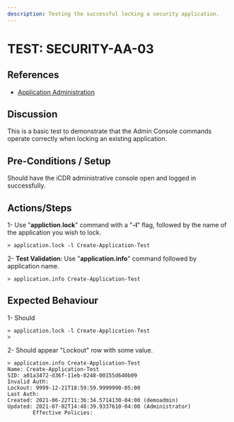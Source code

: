 ```yaml
---
description: Testing the successful locking a security application.
---
```


# TEST: SECURITY-AA-03

## References

* [Application Administration](./)

## Discussion

This is a basic test to demonstrate that the Admin Console commands operate correctly when locking an existing application.

## Pre-Conditions / Setup

Should have the iCDR administrative console open and logged in successfully.

## Actions/Steps

1- Use "**appliction**.**lock**" command with a "**-l**" flag, followed by the name of the application you wish to lock.

```text
> application.lock -l Create-Application-Test
```

2- **Test Validation**: Use "**application.info**" command  followed by application name.

```text
> application.info Create-Application-Test
```

## Expected Behaviour

1- Should 

```text
> application.lock -l Create-Application-Test
>
```

2- Should appear  "Lockout" row with some value.

```text
> application.info Create-Application-Test
Name: Create-Application-Test
SID: a01a3472-d36f-11eb-8248-00155d640b09
Invalid Auth:
Lockout: 9999-12-21T18:59:59.9999990-05:00
Last Auth:
Created: 2021-06-22T11:36:34.5714130-04:00 (demoadmin)
Updated: 2021-07-02T14:48:39.9337610-04:00 (Administrator)
        Effective Policies:
```

